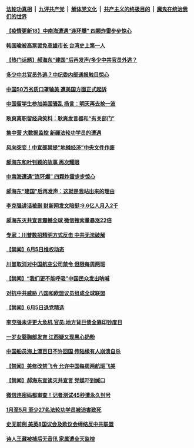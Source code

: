 ####  [法轮功真相](../../../../basic/blob/master/README.md?t=06062131) &nbsp;|&nbsp; [九评共产党](../../../../9ping.md/blob/master/README.md?t=06062131) &nbsp;|&nbsp; [解体党文化](../../../../jtdwh.md/blob/master/README.md?t=06062131)  &nbsp;|&nbsp; [共产主义的终极目的](../../../../gczydzjmd.md/blob/master/README.md?t=06062131) &nbsp;|&nbsp; [魔鬼在统治我们的世界](../../../../mgztzwmdsj.md/blob/master/README.md?t=06062131) 

#### [【疫情更新18】中南海遭遇“连环爆” 四颗炸雷步步惊心](../pages/prog204/a102860375.md?t=06062131) 

#### [韩国瑜被高票罢免高雄市长 台湾史上第一人](../pages/prog204/a102864773.md?t=06062131) 

#### [【热门话题】郝海东“建国”后再发声/多少中共官员外逃？](../pages/prog204/a102864755.md?t=06062131) 

#### [多少中共官员外逃？中纪委内部通报触目惊心](../pages/prog204/a102864738.md?t=06062131) 

#### [中国50万劣质口罩输美 遭美国方面正式起诉](../pages/prog204/a102864712.md?t=06062131) 

#### [中国留学生参加美国骚乱 扬言：明天再去抢一波](../pages/prog204/a102864639.md?t=06062131) 

#### [耿爽离职留经典笑料：耿爽发言器和“有关部门”](../pages/prog204/a102864646.md?t=06062131) 

#### [集中营 大数据监控 新疆法轮功学员的遭遇](../pages/prog204/a102864644.md?t=06062131) 

#### [风向突变！中宣部禁提“地摊经济”中央文件作废](../pages/prog204/a102864331.md?t=06062131) 

#### [郝海东和叶钊颖的故事 再次耀眼](../pages/prog204/a102864593.md?t=06062131) 

#### [中南海遭遇“连环爆” 四颗炸雷步步惊心](../pages/prog204/a102864559.md?t=06062131) 

#### [郝海东“建国”后再发声：这就是我站出来的理由](../pages/prog204/a102864562.md?t=06062131) 

#### [李克强讲话被删 财新网发文暗挺:9.6亿人月入2千](../pages/prog204/a102864194.md?t=06062131) 

#### [郝海东灭共宣言震撼全球 微信搜索量暴涨22倍](../pages/prog204/a102864555.md?t=06062131) 

#### [专家：川普数招精明方式反击 中共无法破解](../pages/prog204/a102864509.md?t=06062131) 


#### [【禁闻】6月5日维权动态](../pages/prog204/a102864427.md?t=06062131) 

#### [川普取消对中国航空公司禁令 但限每周两班](../pages/prog204/a102864268.md?t=06062131) 

#### [【禁闻】“我们更不能呼吸”中国民众发出呐喊](../pages/prog204/a102864408.md?t=06062131) 

#### [对抗中共威胁 八国和欧盟议员组成全球联盟](../pages/prog204/a102864241.md?t=06062131) 

#### [【禁闻】6月5日退党精选](../pages/prog204/a102864401.md?t=06062131) 

#### [李克强未讲更大危机 官员:地方背巨债全靠印钞度日](../pages/prog204/a102864251.md?t=06062131) 

#### [一岁女婴胸部发育 江西疑又现黑心奶粉](../pages/prog204/a102864304.md?t=06062131) 

#### [中国船员海上漂百日不许回国 传陆续有人崩溃自杀](../pages/prog204/a102864309.md?t=06062131) 

#### [【禁闻】美修改禁飞令 允许中国每周两航班飞美](../pages/prog204/a102864339.md?t=06062131) 

#### [【禁闻】郝海东宣读灭共宣言 党媒吓到缄口](../pages/prog204/a102864321.md?t=06062131) 

#### [微信连密码都审查！记者测试45秒遭永久封号](../pages/prog204/a102864232.md?t=06062131) 

#### [1月至5月 至少27名法轮功学员被迫害致死](../pages/prog204/a102864151.md?t=06062131) 

#### [史无前例 美英8国议会及欧议会缔结反中共联盟](../pages/prog204/a102864196.md?t=06062131) 

#### [诗人王藏被捕后无音讯 家属遭全天监控](../pages/prog204/a102863952.md?t=06062131) 

